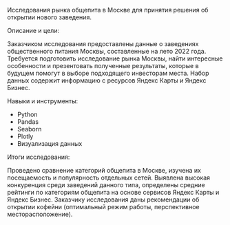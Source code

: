 Исследования рынка общепита в Москве для принятия решения об открытии нового заведения.

Описание и цели:

Заказчиком исследования предоставлены данные о заведениях общественного питания Москвы, составленные на лето 2022 года. Требуется подготовить исследование рынка Москвы, найти интересные особенности и презентовать полученные результаты, которые в будущем помогут в выборе подходящего инвесторам места. Набор данных содержит информацию с ресурсов Яндекс Карты и Яндекс Бизнес.

Навыки и инструменты:

- Python
- Pandas
- Seaborn
- Plotly
- Визуализация данных

Итоги исследования: 

Проведено сравнение категорий общепита в Москве, изучена их посещаемость и популярность отдельных сетей. Выявлена высокая конкуренция среди заведений данного типа, определены средние рейтинги по категориям общепита на основе сервисов Яндекс Карты и Яндекс Бизнес. Заказчику исследования даны рекомендации об открытии кофейни (оптимальный режим работы, перспективное месторасположение).
